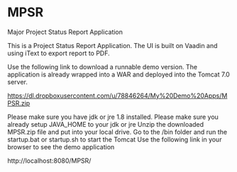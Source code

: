 # MPSR
Major Project Status Report Application

This is a Project Status Report Application. The UI is built on Vaadin and using iText to export report to PDF.

Use the following link to download a runnable demo version. The application is already wrapped into a WAR and deployed into the Tomcat 7.0 server.

https://dl.dropboxusercontent.com/u/78846264/My%20Demo%20Apps/MPSR.zip

Please make sure you have jdk or jre 1.8 installed.
Please make sure you already setup JAVA_HOME to your jdk or jre
Unzip the downloaded MPSR.zip file and put into your local drive.
Go to the /bin folder and run the startup.bat or startup.sh to start the Tomcat
Use the following link in your browser to see the demo application

http://localhost:8080/MPSR/ 
